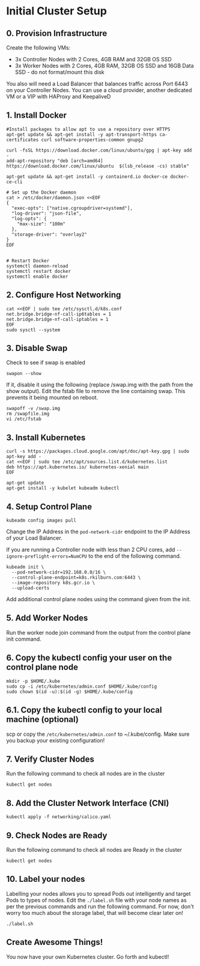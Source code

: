     
# Initial Cluster Setup

## 0. Provision Infrastructure

Create the following VMs:
- 3x Controller Nodes with 2 Cores, 4GB RAM and 32GB OS SSD
- 3x Worker Nodes with 2 Cores, 4GB RAM, 32GB OS SSD and 16GB Data SSD - do not format/mount this disk

You also will need a Load Balancer that balances traffic across Port 6443 on your Controller Nodes. You can use a cloud provider, another dedicated VM or a VIP with HAProxy and KeepaliveD

## 1. Install Docker

```
#Install packages to allow apt to use a repository over HTTPS
apt-get update && apt-get install -y apt-transport-https ca-certificates curl software-properties-common gnupg2

curl -fsSL https://download.docker.com/linux/ubuntu/gpg | apt-key add -
add-apt-repository "deb [arch=amd64] https://download.docker.com/linux/ubuntu  $(lsb_release -cs) stable"

apt-get update && apt-get install -y containerd.io docker-ce docker-ce-cli

# Set up the Docker daemon
cat > /etc/docker/daemon.json <<EOF
{
  "exec-opts": ["native.cgroupdriver=systemd"],
  "log-driver": "json-file",
  "log-opts": {
    "max-size": "100m"
  },
  "storage-driver": "overlay2"
}
EOF


# Restart Docker
systemctl daemon-reload
systemctl restart docker
systemctl enable docker

```
## 2. Configure Host Networking
```
cat <<EOF | sudo tee /etc/sysctl.d/k8s.conf
net.bridge.bridge-nf-call-ip6tables = 1
net.bridge.bridge-nf-call-iptables = 1
EOF
sudo sysctl --system
```

## 3. Disable Swap
Check to see if swap is enabled
```
swapon --show
```
If it, disable it using the following (replace /swap.img with the path from the show output). Edit the fstab file to remove the line containing swap. This prevents it being mounted on reboot.
```
swapoff -v /swap.img
rm /swapfile.img
vi /etc/fstab
```

## 3. Install Kubernetes
```
curl -s https://packages.cloud.google.com/apt/doc/apt-key.gpg | sudo apt-key add -
cat <<EOF | sudo tee /etc/apt/sources.list.d/kubernetes.list
deb https://apt.kubernetes.io/ kubernetes-xenial main
EOF

apt-get update
apt-get install -y kubelet kubeadm kubectl
```

## 4. Setup Control Plane

```
kubeadm config images pull
```

Change the IP Address in the `pod-network-cidr` endpoint to the IP Address of your Load Balancer. 

If you are running a Controller node with less than 2 CPU cores, add `--ignore-preflight-errors=NumCPU` to the end of the following command.

```
kubeadm init \
  --pod-network-cidr=192.168.0.0/16 \
  --control-plane-endpoint=k8s.rkilburn.com:6443 \
  --image-repository k8s.gcr.io \
  --upload-certs
```

Add additional control plane nodes using the command given from the init. 

## 5. Add Worker Nodes

Run the worker node join command from the output from the control plane init command. 

## 6. Copy the kubectl config your user on the control plane node

```
mkdir -p $HOME/.kube
sudo cp -i /etc/kubernetes/admin.conf $HOME/.kube/config
sudo chown $(id -u):$(id -g) $HOME/.kube/config
```

## 6.1. Copy the kubectl config to your local machine (optional)
scp or copy the ```/etc/kubernetes/admin.conf``` to ~/.kube/config. Make sure you backup your existing configuration!

## 7. Verify Cluster Nodes
Run the following command to check all nodes are in the cluster
```
kubectl get nodes
```

## 8. Add the Cluster Network Interface (CNI)

```
kubectl apply -f networking/calico.yaml
```

## 9. Check Nodes are Ready
Run the following command to check all nodes are Ready in the cluster
```
kubectl get nodes
```

## 10. Label your nodes
Labelling your nodes allows you to spread Pods out intelligently and target Pods to types of nodes. Edit the `./label.sh` file with your node names as per the previous commands and run the following command. For now, don't worry too much about the storage label, that will become clear later on!
```
./label.sh
```

## Create Awesome Things!
You now have your own Kubernetes cluster. Go forth and kubectl!